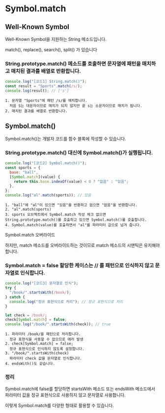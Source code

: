 # Symbol.match

## Well-Known Symbol

Well-Known Symbol을 지원하는 String 메소드입니다.

match(), replace(), search(), split() 가 있습니다

### String.prototype.match() 메소드를 호출하면 문자열에 패턴을 매치하고 매치된 결과를 배열로 반환합니다.

```js
console.log("[코드1] String.match()");
const result = "Sports".match(/s/);
console.log(result); // ['s']
```

    1. 문자열 "Sports"에 패턴 /s/를 매치합니다.
      처음 S는 대문자이므로 매치가 되지 않지만 끝 s는 소문자이므로 매치가 됩니다.
    2. 매치된 결과를 배열로 반환합니다.

## Symbol.match()

Symbol.match()는 개발자 코드를 함수 블록에 작성할 수 있습니다.

### String.prototype.match() 대신에 Symbol.match()가 실행됩니다.

```js
console.log("[코드2] Symbol.match()");
const sports = {
  base: "ball",
  [Symbol.match](value) {
    return this.base.indexOf(value) < 0 ? "없음" : "있음";
  },
};
console.log("al".match(sports)); // 있음
```

    1. "ball"에 "al"이 있으면 "있음"을 반환하고 없으면 "없음"을 반환합니다.
    2. "al".match(sports)
    3. sports 오브젝트에서 Symbol.match 작성 체크 없으면 String.prototype.match()를 호출하고 있으면 Symbol.match()를 호출합니다.
    4. Symbol.match(value)를 호출하면서 "al"를 파라미터 값으로 넘겨 줍니다.

Symbol.match 오버라이드

하지만, match 메소드를 오버라이드하는 것이므로 match 메소드의 시맨틱은 유지해야 합니다.

### Symbol.match = false 할당한 케이스는 // 를 패턴으로 인식하지 않고 문자열로 인식합니다.

```js
console.log("[코드3] 문자열로 인식");
try {
  "/book/".startsWith(/book/);
} catch {
  console.log("정규 표현식으로 처리"); // 정규 표현식으로 처리
}

let check = /book/;
check[Symbol.match] = false;
console.log("/book/".startsWith(check)); // true
```

    1. 파라미터 /book/을 패턴으로 처리합니다.
      정규 표현식을 사용할 수 없으므로 에러 발생
    2. check[Symbol.match] = false;
      정규 표현식으로 인식하지 않도록 설정합니다.
    3. "/book/".startsWith(check)
      파라미터 check 값을 문자열로 인식합니다.
    4. endsWith()도 같습니다.

### 정리

Symbol.match에 false를 할당하면 startsWith 메소드 또는 endsWith 메소드에서 파라미터 값을 정규 표현식으로 사용하지 않고 문자열로 사용합니다.

이렇게 Symbol.match를 다양한 형태로 활용할 수 있습니다.

